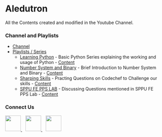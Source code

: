 # Aledutron

All the Contents created and modified in the Youtube Channel.

### Channel and Playlists
- [Channel](https://www.youtube.com/channel/UCqmjz897ENq1ySddSkvtUNg)
- [Playlists / Series](https://www.youtube.com/channel/UCqmjz897ENq1ySddSkvtUNg/playlists)
  - [Learning Python](https://www.youtube.com/watch?v=nSbVhB6XGJQ&list=PLlShVH4JA0ov8rdZyfJM6rZCj3hx7vG3c) -
     Basic Python Series explaining the working and usage of Python - 
      [Content](https://github.com/ganimtron-10/Aledutron/tree/master/Learning%20Python%20Series)
  - [Number System and Binary](https://www.youtube.com/watch?v=-t3RTc1OdyE&list=PLlShVH4JA0otDD2VfPGznlb0ArIeovxR-) -
     Brief Introduction to Number System and Binary - 
     [Content](https://github.com/ganimtron-10/Aledutron/tree/master/Learning%20Python%20Series/Python-YouTube.py#L786)
  - [Sharping Skills](https://www.youtube.com/watch?v=d8UkM4dtfu0&list=PLlShVH4JA0osI8QzFmSY6WviHyOZ3EhR8) -
     Practing Questions on Codechef to Challenge our skills - 
     [Content](https://github.com/ganimtron-10/Aledutron/tree/master/Sharping%20Skills)
  - [SPPU FE PPS LAB](https://www.youtube.com/playlist?list=PLlShVH4JA0osTzddxh-2s1yaigpyp6DRx) -
     Discussing Questions mentioned in SPPU FE PPS Lab - 
     [Content](https://github.com/ganimtron-10/Aledutron/tree/master/FE-PPS-LAB)

### Connect Us
<a href="https://discord.com/invite/6cvkW9Ef3g">
 <img height="50px" src="https://www.vectorlogo.zone/logos/discordapp/discordapp-tile.svg">
</a>
&ensp;
<a href="https://www.linkedin.com/in/praneeth-shetty-6b0892202/">
 <img height="50px" src="https://www.vectorlogo.zone/logos/linkedin/linkedin-tile.svg">
</a>
&ensp;
<a href="https://twitter.com/ganimtron_10">
 <img height="50px" src="https://www.vectorlogo.zone/logos/twitter/twitter-tile.svg">
</a>
